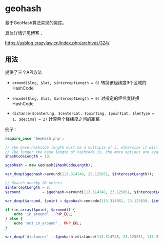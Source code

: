 # geohash

基于GeoHash算法实现的类库。

具体详情详见博客：

https://usblog.crazylaw.cn/index.php/archives/324/

## 用法

提供了三个API方法

- `around($lng, $lat, $interceptLength = 0)` 转换该经纬度9个区域的HashCode

- `encode($lng, $lat, $interceptLength = 0)` 对指定的经纬度转换HashCode

- `distance($centerLng, $centerLat, $pointLng, $pointLat, $lenType = 1, $decimal = 2)` 计算两个经纬度之间的距离

例子：

```php
require_once 'GeoHash.php';

// The base hashcode length must be a multiple of 5, otherwise it will automatically be filled to a multiple of 5.
// The longer the base length of hashcode is, the more options are available to intercept, and the longer it is recommended. 10 is usually enough.
$hashCodeLength = 10;

$geohash = new GeoHash($hashCodeLength);

var_dump($geohash->around(113.314748, 23.125851, $interceptLength));

// Search nearby 20 meters
$interceptLength = 8;
$around          = $geohash->around(113.314748, 23.125851, $interceptLength);

var_dump($around, $point = $geohash->encode(113.314851, 23.125839, $interceptLength));

if (in_array($point, $around)) {
    echo 'in_around' . PHP_EOL;
} else {
    echo 'not_in_around' . PHP_EOL;
}

var_dump('distance:' . $geohash->distance(113.314748, 23.125851, 113.314851, 23.125839) . 'm');
```